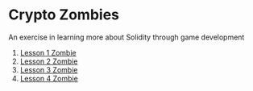 # Crypto Zombies

An exercise in learning more about Solidity through game development

1. [Lesson 1 Zombie](https://share.cryptozombies.io/en/lesson/1/share/h0plynprotonmail.com)
2. [Lesson 2 Zombie](https://share.cryptozombies.io/en/lesson/2/share/h0plynprotonmail.com)
3. [Lesson 3 Zombie](https://share.cryptozombies.io/en/lesson/3/share/h0plynprotonmail.com)
4. [Lesson 4 Zombie](https://share.cryptozombies.io/en/lesson/4/share/h0plynprotonmail.com?id=W251bGwsMSwxNF0=)
